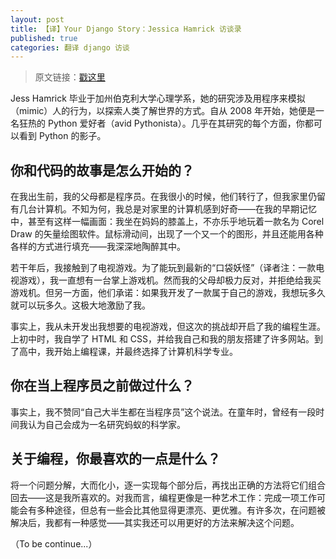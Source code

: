 ```yaml
---
layout: post
title: 【译】Your Django Story：Jessica Hamrick 访谈录
published: true
categories: 翻译 django 访谈
---
```


> 原文链接：[戳这里](http://blog.djangogirls.org/post/129569804938/your-django-story-meet-jessica-hamrick)

Jess Hamrick 毕业于加州伯克利大学心理学系，她的研究涉及用程序来模拟（mimic）人的行为，以探索人类了解世界的方式。自从 2008 年开始，她便是一名狂热的 Python 爱好者（avid Pythonista）。几乎在其研究的每个方面，你都可以看到 Python 的影子。

## 你和代码的故事是怎么开始的？

在我出生前，我的父母都是程序员。在我很小的时候，他们转行了，但我家里仍留有几台计算机。不知为何，我总是对家里的计算机感到好奇——在我的早期记忆中，甚至有这样一幅画面：我坐在妈妈的膝盖上，不亦乐乎地玩着一款名为 Corel Draw 的矢量绘图软件。鼠标滑动间，出现了一个又一个的图形，并且还能用各种各样的方式进行填充——我深深地陶醉其中。

若干年后，我接触到了电视游戏。为了能玩到最新的“口袋妖怪”（译者注：一款电视游戏），我一直想有一台掌上游戏机。然而我的父母却极力反对，并拒绝给我买游戏机。但另一方面，他们承诺：如果我开发了一款属于自己的游戏，我想玩多久就可以玩多久。这极大地激励了我。

事实上，我从未开发出我想要的电视游戏，但这次的挑战却开启了我的编程生涯。上初中时，我自学了 HTML 和 CSS，并给我自己和我的朋友搭建了许多网站。到了高中，我开始上编程课，并最终选择了计算机科学专业。

## 你在当上程序员之前做过什么？

事实上，我不赞同“自己大半生都在当程序员”这个说法。在童年时，曾经有一段时间我认为自己会成为一名研究蚂蚁的科学家。

## 关于编程，你最喜欢的一点是什么？

将一个问题分解，大而化小，逐一实现每个部分后，再找出正确的方法将它们组合回去——这是我所喜欢的。对我而言，编程更像是一种艺术工作：完成一项工作可能会有多种途径，但总有一些会比其他显得更漂亮、更优雅。有许多次，在问题被解决后，我都有一种感觉——其实我还可以用更好的方法来解决这个问题。

（To be continue...）